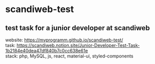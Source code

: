# scandiweb-test
## test task for a junior developer at scandiweb<br>
website: https://mvprogramm.github.io/scandiweb-test/<br>
task: https://scandiweb.notion.site/Junior-Developer-Test-Task-1b2184e40dea47df840b7c0cc638e61e<br>
stack: php, MySQL, js, react, material-ui, styled-components
